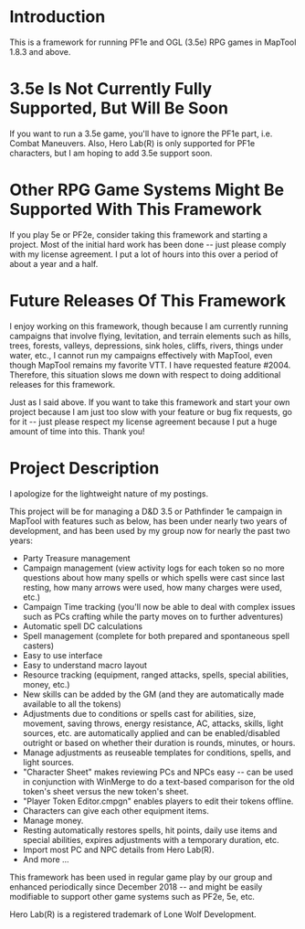 # Introduction
This is a framework for running PF1e and OGL (3.5e) RPG games in MapTool 1.8.3 and above.

# 3.5e Is Not Currently Fully Supported, But Will Be Soon
If you want to run a 3.5e game, you'll have to ignore the PF1e part, i.e. Combat Maneuvers.  Also, Hero Lab(R) is only supported for PF1e characters, but I am hoping to add 3.5e support soon.

# Other RPG Game Systems Might Be Supported With This Framework
If you play 5e or PF2e, consider taking this framework and starting a project.  Most of the initial hard work has been done -- just please comply with my license agreement.  I put a lot of hours into this over a period of about a year and a half.

# Future Releases Of This Framework
I enjoy working on this framework, though because I am currently running campaigns that involve flying, levitation, and terrain elements such as hills, trees, forests, valleys, depressions, sink holes, cliffs, rivers, things under water, etc., I cannot run my campaigns effectively with MapTool, even though MapTool remains my favorite VTT.  I have requested feature #2004.  Therefore, this situation slows me down with respect to doing additional releases for this framework.

Just as I said above.  If you want to take this framework and start your own project because I am just too slow with your feature or bug fix requests, go for it -- just please respect my license agreement because I put a huge amount of time into this.  Thank you!

# Project Description

I apologize for the lightweight nature of my postings.

This project will be for managing a D&D 3.5 or Pathfinder 1e campaign in MapTool with features such as below, has been under nearly two years of development, and has been used by my group now for nearly the past two years:

- Party Treasure management
- Campaign management (view activity logs for each token so no more questions about how many spells or which spells were cast since last resting, how many arrows were used, how many charges were used, etc.)
- Campaign Time tracking (you'll now be able to deal with complex issues such as PCs crafting while the party moves on to further adventures)
- Automatic spell DC calculations
- Spell management (complete for both prepared and spontaneous spell casters)
- Easy to use interface
- Easy to understand macro layout
- Resource tracking (equipment, ranged attacks, spells, special abilities, money, etc.)
- New skills can be added by the GM (and they are automatically made available to all the tokens)
- Adjustments due to conditions or spells cast for abilities, size, movement, saving throws, energy resistance, AC, attacks, skills, light sources, etc. are automatically applied and can be enabled/disabled outright or based on whether their duration is rounds, minutes, or hours.
- Manage adjustments as reuseable templates for conditions, spells, and light sources.
- "Character Sheet" makes reviewing PCs and NPCs easy -- can be used in conjunction with WinMerge to do a text-based comparison for the old token's sheet versus the new token's sheet.
- "Player Token Editor.cmpgn" enables players to edit their tokens offline.
- Characters can give each other equipment items.
- Manage money.
- Resting automatically restores spells, hit points, daily use items and special abilities, expires adjustments with a temporary duration, etc.
- Import most PC and NPC details from Hero Lab(R).
- And more ...

This framework has been used in regular game play by our group and enhanced periodically since December 2018 -- and might be easily modifiable to support other game systems such as PF2e, 5e, etc.

Hero Lab(R) is a registered trademark of Lone Wolf Development.
